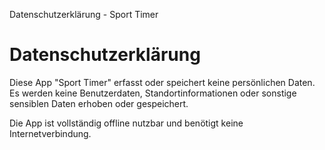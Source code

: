 Datenschutzerklärung - Sport Timer

<h1>Datenschutzerklärung</h1>
<p>
  Diese App "Sport Timer" erfasst oder speichert keine persönlichen Daten.
  Es werden keine Benutzerdaten, Standortinformationen oder sonstige sensiblen Daten erhoben oder gespeichert.
</p>
<p>
  Die App ist vollständig offline nutzbar und benötigt keine Internetverbindung.
</p>
